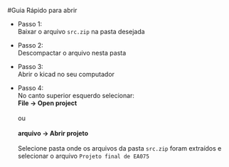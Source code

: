 #Guia Rápido para abrir

- Passo 1: <br>
Baixar o arquivo `src.zip` na pasta desejada

- Passo 2: <br>
Descompactar o arquivo nesta pasta

- Passo 3: <br>
Abrir o kicad no seu computador

- Passo 4: <br>
No canto superior esquerdo selecionar: <br>
**File -> Open project** <br><br>
ou <br><br>
**arquivo -> Abrir projeto** <br><br>
Selecione pasta onde os arquivos da pasta `src.zip` foram extraídos e selecionar o arquivo `Projeto final de EA075`
